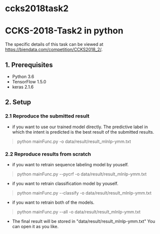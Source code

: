 # ccks2018task2
# CCKS-2018-Task2 in python

The specific details of this task can be viewed at https://biendata.com/competition/CCKS2018_2/.

## 1. Prerequisites

* Python 3.6
* TensorFlow 1.5.0
* keras 2.1.6

## 2. Setup


### 2.1 Reproduce the submitted result
* if you want to use our trained model directly. The predictive label in which the intent is predicted is the best result of the submitted results.
> python mainFunc.py -o data/result/result_mlnlp-ymm.txt


### 2.2 Reproduce results from scratch
* if you want to retrain sequence labeling model by youself.
> python mainFunc.py --pycrf -o data/result/result_mlnlp-ymm.txt

* if you want to retrain classification model by youself.
> python mainFunc.py --classify -o data/result/result_mlnlp-ymm.txt

* if you want to retrain both of the models.
> python mainFunc.py --all -o data/result/result_mlnlp-ymm.txt

* The final result will be stored in "data/result/result_mlnlp-ymm.txt" You can open it as you like.
